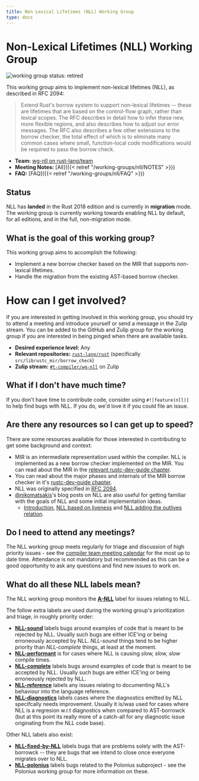 ```yaml
---
title: Non Lexical Lifetimes (NLL) Working Group
type: docs
---
```

# Non-Lexical Lifetimes (NLL) Working Group
![working group status: retired][status]

This working group aims to implement non-lexical lifetimes (NLL), as described in RFC 2094:

> Extend Rust's borrow system to support non-lexical lifetimes -- these are lifetimes that are
> based on the control-flow graph, rather than lexical scopes. The RFC describes in detail how
> to infer these new, more flexible regions, and also describes how to adjust our error messages.
> The RFC also describes a few other extensions to the borrow checker, the total effect of which is
> to eliminate many common cases where small, function-local code modifications would be required
> to pass the borrow check.

- **Team:** [wg-nll on rust-lang/team](https://github.com/rust-lang/team/blob/master/teams/wg-nll.toml)
- **Meeting Notes:** [All]({{< relref "/working-groups/nll/NOTES" >}})
- **FAQ:** [FAQ]({{< relref "/working-groups/nll/FAQ" >}})

[status]: https://img.shields.io/badge/status-retired-red.svg?style=for-the-badge

## Status
NLL has **landed** in the Rust 2018 edition and is currently in **migration** mode. The working
group is currently working towards enabling NLL by default, for all editions, and in the full,
non-migration mode.

## What is the goal of this working group?
This working group aims to accomplish the following:

- Implement a new borrow checker based on the MIR that supports non-lexical lifetimes.
- Handle the migration from the existing AST-based borrow checker.

# How can I get involved?
If you are interested in getting involved in this working group, you should try to attend a meeting and
introduce yourself or send a message in the Zulip stream. You can be added to the GitHub and Zulip
group for the working group if you are interested in being pinged when there are available tasks.

- **Desired experience level:** Any
- **Relevant repositories:** [`rust-lang/rust`][repo] (specifically `src/librustc_mir/borrow_check`)
- **Zulip stream:** [`#t-compiler/wg-nll`][zulip] on Zulip

[repo]: https://github.com/rust-lang/rust
[zulip]: https://rust-lang.zulipchat.com/#narrow/stream/122657-t-compiler.2Fwg-nll

## What if I don't have much time?
If you don't have time to contribute code, consider using `#![feature(nll)]` to help find bugs
with NLL. If you do, we'd love it if you could file an issue.

## Are there any resources so I can get up to speed?
There are some resources available for those interested in contributing to get some background
and context:

- MIR is an intermediate representation used within the compiler. NLL is implemented as a new
  borrow checker implemented on the MIR. You can read about the MIR in
  the [relevant rustc-dev-guide chapter](https://rustc-dev-guide.rust-lang.org/mir/index.html).
- You can read about the major phases and internals of the MIR borrow checker in
  it's [rustc-dev-guide chapter](https://rustc-dev-guide.rust-lang.org/borrow_check.html).
- NLL was originally specified
  in [RFC 2094](https://github.com/rust-lang/rfcs/blob/master/text/2094-nll.md).
- [@nikomatsakis][nikomatsakis]'s blog posts on NLL are also useful for getting familiar with the
  goals of NLL and some initial implementation ideas.
   * [Introduction][introduction], [NLL based on liveness][liveness] and
     [NLL adding the outlives relation][outlives].

[introduction]: http://smallcultfollowing.com/babysteps/blog/2016/04/27/non-lexical-lifetimes-introduction/
[liveness]: http://smallcultfollowing.com/babysteps/blog/2016/05/04/non-lexical-lifetimes-based-on-liveness/
[outlives]: http://smallcultfollowing.com/babysteps/blog/2016/05/09/non-lexical-lifetimes-adding-the-outlives-relation/

## Do I need to attend any meetings?
The NLL working group meets regularly for triage and discussion of high priority issues - see
the [compiler team meeting calendar](../../../#meeting-calendar) for the most up to date
time. Attendance is not mandatory but recommended as this can be a good opportunity to ask any
questions and find new issues to work on.

## What do all these NLL labels mean?
The NLL working group monitors the [**A-NLL**][A-NLL] label for issues relating to NLL.

The follow extra labels are used during the working group's prioritization and triage, in roughly
priority order:

- [**NLL-sound**][NLL-sound] labels bugs around examples of code that is meant to be rejected by
  NLL. Usually such bugs are either ICE'ing or being erroneously accepted by NLL. *NLL-sound*
  things tend to be higher priority than *NLL-complete* things, at least at the moment.
- [**NLL-performant**][NLL-performant] is for cases where NLL is causing *slow, slow, slow*
  compile times.
- [**NLL-complete**][NLL-complete] labels bugs around examples of code that is meant to be
  accepted by NLL. Usually such bugs are either ICE'ing or being erroneously rejected by NLL.
- [**NLL-reference**][NLL-reference] labels any issues relating to documenting NLL's behaviour
  into the language reference.
- [**NLL-diagnostics**][NLL-diagnostics] labels cases where the diagnostics emitted by NLL
  specifcally needs improvement. Usually it is/was used for cases where NLL is a regresion
  w.r.t diagnostics when compared to AST-borrowck (but at this point its really more of a
  catch-all for any diagnostic issue originating from the NLL code base).

Other NLL labels also exist:

- [**NLL-fixed-by-NLL**][NLL-fixed-by-NLL] labels bugs that are problems solely with the
  AST-borrowck -- they are bugs that we intend to close once everyone migrates over to NLL.
- [**NLL-polonius**][NLL-polonius] labels bugs related to the Polonius subproject - see the
  Polonius working group for more information on these.

[A-NLL]: https://github.com/rust-lang/rust/issues?q=is%3Aissue+is%3Aopen+sort%3Aupdated-desc+label%3AA-NLL
[NLL-sound]: https://github.com/rust-lang/rust/issues?q=is%3Aissue+is%3Aopen+sort%3Aupdated-desc+label%3ANLL-sound
[NLL-performant]: https://github.com/rust-lang/rust/issues?q=is%3Aissue+is%3Aopen+sort%3Aupdated-desc+label%3ANLL-performant
[NLL-complete]: https://github.com/rust-lang/rust/issues?q=is%3Aissue+is%3Aopen+sort%3Aupdated-desc+label%3ANLL-complete
[NLL-reference]: https://github.com/rust-lang/rust/issues?q=is%3Aissue+is%3Aopen+sort%3Aupdated-desc+label%3ANLL-reference
[NLL-diagnostics]: https://github.com/rust-lang/rust/issues?q=is%3Aissue+is%3Aopen+sort%3Aupdated-desc+label%3ANLL-diagnostics
[NLL-fixed-by-NLL]: https://github.com/rust-lang/rust/issues?q=is%3Aissue+is%3Aopen+sort%3Aupdated-desc+label%3ANLL-fixed-by-NLL
[NLL-polonius]: https://github.com/rust-lang/rust/issues?q=is%3Aissue+is%3Aopen+sort%3Aupdated-desc+label%3ANLL-polonius
[nikomatsakis]: https://github.com/nikomatsakis
[pnkfelix]: https://github.com/pnkfelix
